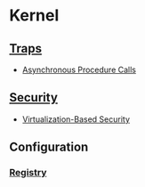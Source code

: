 # Kernel
## [Traps](Traps/README.md)
- [Asynchronous Procedure Calls](Traps/Asynchronous%20Procedure%20Calls.md)

## [Security](Security/README.md)
- [Virtualization-Based Security](Security/Virtualization-Based%20Security.md)

## Configuration
### [Registry](Configuration/Registry/README.md)
